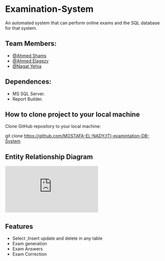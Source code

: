 # Examination-System

 An automated system that can perform online exams and the SQL database for that system.
 
 ## Team Members:
- [@Ahmed Shams](https://github.com/Ahhmedshams)
- [@Ahmed Elagezy](https://github.com/ahmed-elagezy)
- [@Nagat Yehia](https://github.com/NagatYehia)


## Dependences:

- MS SQL Server.
- Report Builder.


## How to clone project to your local machine

Clone GitHub repository to your local machine:

git clone https://github.com/MOSTAFA-EL-NADY/ITI-examintation-DB-System

## Entity Relationship Diagram
![ERD](https://github.com/Ahhmedshams/Examination-System/blob/main/ERD/ERD.pdf)



## Features
- Select ,Insert update and delete in any table
- Exam generation
- Exam Answers 
- Exam Correction

